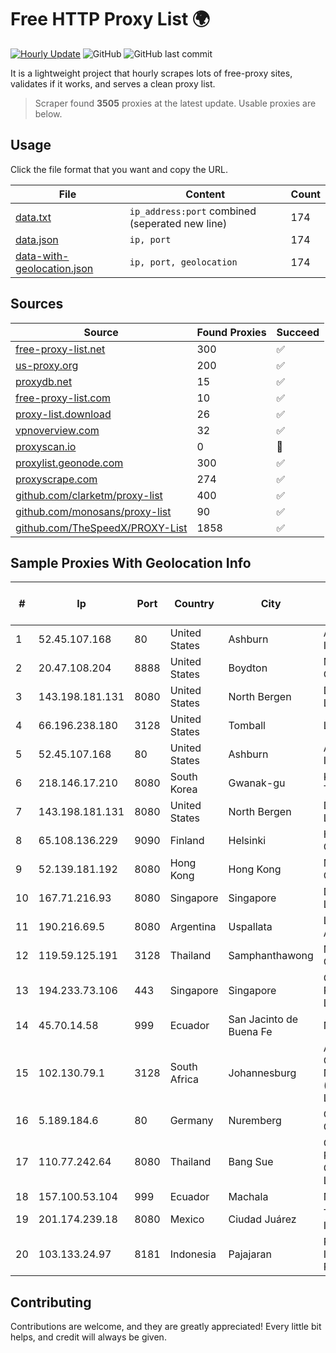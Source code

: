 
# Free HTTP Proxy List 🌍

[![Hourly Update](https://github.com/mertguvencli/http-proxy-list/actions/workflows/main.yml/badge.svg?branch=main)](https://github.com/mertguvencli/http-proxy-list/actions/workflows/main.yml)
![GitHub](https://img.shields.io/github/license/mertguvencli/http-proxy-list)
![GitHub last commit](https://img.shields.io/github/last-commit/mertguvencli/http-proxy-list)

It is a lightweight project that hourly scrapes lots of free-proxy sites, validates if it works, and serves a clean proxy list.


> Scraper found **3505** proxies at the latest update. Usable proxies are below.

## Usage

Click the file format that you want and copy the URL.


|File|Content|Count|
|----|-------|-----|
|[data.txt](https://raw.githubusercontent.com/mertguvencli/http-proxy-list/main/proxy-list/data.txt)|`ip_address:port` combined (seperated new line)|174|
|[data.json](https://raw.githubusercontent.com/mertguvencli/http-proxy-list/main/proxy-list/data.json)|`ip, port`|174|
|[data-with-geolocation.json](https://raw.githubusercontent.com/mertguvencli/http-proxy-list/main/proxy-list/data-with-geolocation.json)|`ip, port, geolocation`|174|

## Sources

|Source|Found Proxies|Succeed|
|------|-------------|-------|
|[free-proxy-list.net](https://free-proxy-list.net)|300|✅|
|[us-proxy.org](https://www.us-proxy.org)|200|✅|
|[proxydb.net](http://proxydb.net)|15|✅|
|[free-proxy-list.com](https://free-proxy-list.com/?page=&port=&type%5B%5D=http&type%5B%5D=https&up_time=0&search=Search)|10|✅|
|[proxy-list.download](https://www.proxy-list.download/HTTP)|26|✅|
|[vpnoverview.com](https://vpnoverview.com/privacy/anonymous-browsing/free-proxy-servers)|32|✅|
|[proxyscan.io](https://www.proxyscan.io)|0|🚫|
|[proxylist.geonode.com](https://proxylist.geonode.com/api/proxy-list?limit=300&page=1&sort_by=lastChecked&sort_type=desc&protocols=http,https)|300|✅|
|[proxyscrape.com](https://api.proxyscrape.com/v2/?request=displayproxies&protocol=http&timeout=10000&country=all&ssl=all&anonymity=all)|274|✅|
|[github.com/clarketm/proxy-list](https://raw.githubusercontent.com/clarketm/proxy-list/master/proxy-list-raw.txt)|400|✅|
|[github.com/monosans/proxy-list](https://raw.githubusercontent.com/monosans/proxy-list/main/proxies/http.txt)|90|✅|
|[github.com/TheSpeedX/PROXY-List](https://raw.githubusercontent.com/TheSpeedX/PROXY-List/master/http.txt)|1858|✅|


## Sample Proxies With Geolocation Info

|#|Ip|Port|Country|City|Internet Service Provider|
|-|--|----|-------|----|-------------------------|
|1|52.45.107.168|80|United States|Ashburn|Amazon.com, Inc.|
|2|20.47.108.204|8888|United States|Boydton|Microsoft Corporation|
|3|143.198.181.131|8080|United States|North Bergen|DigitalOcean, LLC|
|4|66.196.238.180|3128|United States|Tomball|Logix|
|5|52.45.107.168|80|United States|Ashburn|Amazon.com, Inc.|
|6|218.146.17.210|8080|South Korea|Gwanak-gu|Korea Telecom|
|7|143.198.181.131|8080|United States|North Bergen|DigitalOcean, LLC|
|8|65.108.136.229|9090|Finland|Helsinki|Hetzner Online GmbH|
|9|52.139.181.192|8080|Hong Kong|Hong Kong|Microsoft Corporation|
|10|167.71.216.93|8080|Singapore|Singapore|DigitalOcean, LLC|
|11|190.216.69.5|8080|Argentina|Uspallata|Level 3 Argentina S.A|
|12|119.59.125.191|3128|Thailand|Samphanthawong|Metrabyte Co., Ltd|
|13|194.233.73.106|443|Singapore|Singapore|Contabo Asia Private Limited|
|14|45.70.14.58|999|Ecuador|San Jacinto de Buena Fe|Nedetel S.A.|
|15|102.130.79.1|3128|South Africa|Johannesburg|Adnexus Celerity Networks (Proprietary) Limited|
|16|5.189.184.6|80|Germany|Nuremberg|Contabo GmbH|
|17|110.77.242.64|8080|Thailand|Bang Sue|CAT Telecom Public Company Limited|
|18|157.100.53.104|999|Ecuador|Machala|Nedetel S.A.|
|19|201.174.239.18|8080|Mexico|Ciudad Juárez|Transtelco Inc|
|20|103.133.24.97|8181|Indonesia|Pajajaran|PT PHATRIA INTI PERSADA|



## Contributing

Contributions are welcome, and they are greatly appreciated! Every
little bit helps, and credit will always be given.

